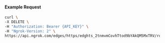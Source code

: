 <!-- Code generated for API Clients. DO NOT EDIT. -->

#### Example Request

```bash
curl \
-X DELETE \
-H "Authorization: Bearer {API_KEY}" \
-H "Ngrok-Version: 2" \
https://api.ngrok.com/edges/https/edghts_2tnmvmCovhTtod9bYAkQM5MxTRV/routes/edghtsrt_2tnmvr9GTteZaDYAhDUz4zBB3k2/user_agent_filter
```
